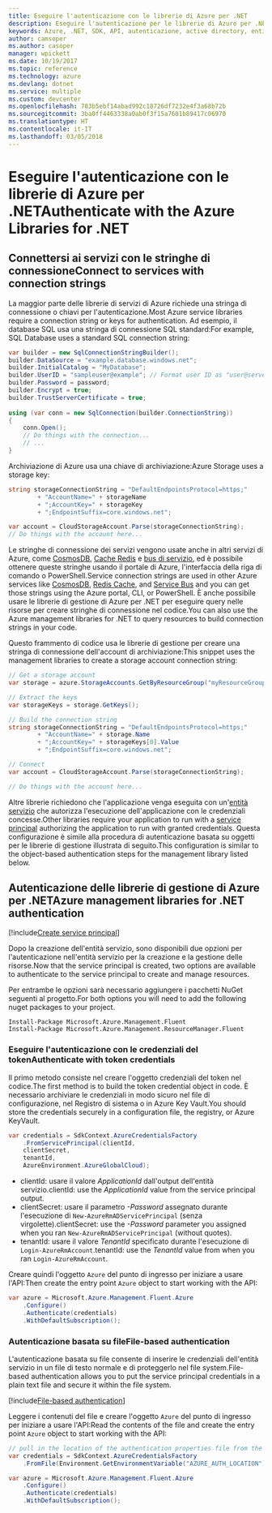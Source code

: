 ```yaml
---
title: Eseguire l'autenticazione con le librerie di Azure per .NET
description: Eseguire l'autenticazione per le librerie di Azure per .NET
keywords: Azure, .NET, SDK, API, autenticazione, active directory, entità servizio
author: camsoper
ms.author: casoper
manager: wpickett
ms.date: 10/19/2017
ms.topic: reference
ms.technology: azure
ms.devlang: dotnet
ms.service: multiple
ms.custom: devcenter
ms.openlocfilehash: 783b5ebf14abad992c18726df7232e4f3a68b72b
ms.sourcegitcommit: 3ba0ff4463338a0ab0f3f15a7601b89417c06970
ms.translationtype: HT
ms.contentlocale: it-IT
ms.lasthandoff: 03/05/2018
---
```

# <a name="authenticate-with-the-azure-libraries-for-net"></a><span data-ttu-id="bfd30-104">Eseguire l'autenticazione con le librerie di Azure per .NET</span><span class="sxs-lookup"><span data-stu-id="bfd30-104">Authenticate with the Azure Libraries for .NET</span></span>

## <a name="connect-to-services-with-connection-strings"></a><span data-ttu-id="bfd30-105">Connettersi ai servizi con le stringhe di connessione</span><span class="sxs-lookup"><span data-stu-id="bfd30-105">Connect to services with connection strings</span></span>

<span data-ttu-id="bfd30-106">La maggior parte delle librerie di servizi di Azure richiede una stringa di connessione o chiavi per l'autenticazione.</span><span class="sxs-lookup"><span data-stu-id="bfd30-106">Most Azure service libraries require a connection string or keys for authentication.</span></span> <span data-ttu-id="bfd30-107">Ad esempio, il database SQL usa una stringa di connessione SQL standard:</span><span class="sxs-lookup"><span data-stu-id="bfd30-107">For example, SQL Database uses a standard SQL connection string:</span></span>

```csharp
var builder = new SqlConnectionStringBuilder();
builder.DataSource = "example.database.windows.net";
builder.InitialCatalog = "MyDatabase";
builder.UserID = "sampleuser@example"; // Format user ID as "user@server"
builder.Password = password;
builder.Encrypt = true;
builder.TrustServerCertificate = true;
                
using (var conn = new SqlConnection(builder.ConnectionString))
{
    conn.Open();
    // Do things with the connection...
    // ...
}
```

<span data-ttu-id="bfd30-108">Archiviazione di Azure usa una chiave di archiviazione:</span><span class="sxs-lookup"><span data-stu-id="bfd30-108">Azure Storage uses a storage key:</span></span>

```csharp
string storageConnectionString = "DefaultEndpointsProtocol=https;"
        + "AccountName=" + storageName
        + ";AccountKey=" + storageKey
        + ";EndpointSuffix=core.windows.net";

var account = CloudStorageAccount.Parse(storageConnectionString);
// Do things with the account here...
```

<span data-ttu-id="bfd30-109">Le stringhe di connessione dei servizi vengono usate anche in altri servizi di Azure, come [CosmosDB](/azure/documentdb/documentdb-dotnet-application#a-nametoc395637769astep-5-wiring-up-azure-cosmos-db), [Cache Redis](/azure/redis-cache/cache-dotnet-how-to-use-azure-redis-cache) e [bus di servizio](/azure/service-bus-messaging/service-bus-dotnet-get-started-with-queues), ed è possibile ottenere queste stringhe usando il portale di Azure, l'interfaccia della riga di comando o PowerShell.</span><span class="sxs-lookup"><span data-stu-id="bfd30-109">Service connection strings are used in other Azure services like [CosmosDB](/azure/documentdb/documentdb-dotnet-application#a-nametoc395637769astep-5-wiring-up-azure-cosmos-db), [Redis Cache](/azure/redis-cache/cache-dotnet-how-to-use-azure-redis-cache), and [Service Bus](/azure/service-bus-messaging/service-bus-dotnet-get-started-with-queues) and you can get those strings using the Azure portal, CLI, or PowerShell.</span></span>  <span data-ttu-id="bfd30-110">È anche possibile usare le librerie di gestione di Azure per .NET per eseguire query nelle risorse per creare stringhe di connessione nel codice.</span><span class="sxs-lookup"><span data-stu-id="bfd30-110">You can also use the Azure management libraries for .NET to query resources to build connection strings in your code.</span></span> 

<span data-ttu-id="bfd30-111">Questo frammento di codice usa le librerie di gestione per creare una stringa di connessione dell'account di archiviazione:</span><span class="sxs-lookup"><span data-stu-id="bfd30-111">This snippet uses the management libraries to create a storage account connection string:</span></span>

```csharp
// Get a storage account
var storage = azure.StorageAccounts.GetByResourceGroup("myResourceGroup", "myStorageAccount");

// Extract the keys
var storageKeys = storage.GetKeys();

// Build the connection string
string storageConnectionString = "DefaultEndpointsProtocol=https;"
        + "AccountName=" + storage.Name
        + ";AccountKey=" + storageKeys[0].Value
        + ";EndpointSuffix=core.windows.net";

// Connect
var account = CloudStorageAccount.Parse(storageConnectionString);

// Do things with the account here...
```

<span data-ttu-id="bfd30-112">Altre librerie richiedono che l'applicazione venga eseguita con un'[entità servizio](https://docs.microsoft.com/azure/active-directory/develop/active-directory-application-objects) che autorizza l'esecuzione dell'applicazione con le credenziali concesse.</span><span class="sxs-lookup"><span data-stu-id="bfd30-112">Other libraries require your application to run with a [service principal](https://docs.microsoft.com/azure/active-directory/develop/active-directory-application-objects) authorizing the application to run with granted credentials.</span></span> <span data-ttu-id="bfd30-113">Questa configurazione è simile alla procedura di autenticazione basata su oggetti per le librerie di gestione illustrata di seguito.</span><span class="sxs-lookup"><span data-stu-id="bfd30-113">This configuration is similar to the object-based authentication steps for the management library listed below.</span></span>

## <a name="mgmt-auth"></a><span data-ttu-id="bfd30-114">Autenticazione delle librerie di gestione di Azure per .NET</span><span class="sxs-lookup"><span data-stu-id="bfd30-114">Azure management libraries for .NET authentication</span></span>

[!include[Create service principal](includes/create-sp.md)]

<span data-ttu-id="bfd30-115">Dopo la creazione dell'entità servizio, sono disponibili due opzioni per l'autenticazione nell'entità servizio per la creazione e la gestione delle risorse.</span><span class="sxs-lookup"><span data-stu-id="bfd30-115">Now that the service principal is created, two options are available to authenticate to the service principal to create and manage resources.</span></span>

<span data-ttu-id="bfd30-116">Per entrambe le opzioni sarà necessario aggiungere i pacchetti NuGet seguenti al progetto.</span><span class="sxs-lookup"><span data-stu-id="bfd30-116">For both options you will need to add the following nuget packages to your project.</span></span>

```
Install-Package Microsoft.Azure.Management.Fluent
Install-Package Microsoft.Azure.Management.ResourceManager.Fluent
```

### <a name="authenticate-with-token-credentials"></a><span data-ttu-id="bfd30-117">Eseguire l'autenticazione con le credenziali del token</span><span class="sxs-lookup"><span data-stu-id="bfd30-117">Authenticate with token credentials</span></span>

<span data-ttu-id="bfd30-118">Il primo metodo consiste nel creare l'oggetto credenziali del token nel codice.</span><span class="sxs-lookup"><span data-stu-id="bfd30-118">The first method is to build the token credential object in code.</span></span>  <span data-ttu-id="bfd30-119">È necessario archiviare le credenziali in modo sicuro nel file di configurazione, nel Registro di sistema o in Azure Key Vault.</span><span class="sxs-lookup"><span data-stu-id="bfd30-119">You should store the credentials securely in a configuration file, the registry, or Azure KeyVault.</span></span>

```csharp
var credentials = SdkContext.AzureCredentialsFactory
    .FromServicePrincipal(clientId,
    clientSecret,
    tenantId, 
    AzureEnvironment.AzureGlobalCloud);
```

- <span data-ttu-id="bfd30-120">clientId: usare il valore *ApplicationId* dall'output dell'entità servizio.</span><span class="sxs-lookup"><span data-stu-id="bfd30-120">clientId: use the *ApplicationId* value from the service principal output.</span></span>
- <span data-ttu-id="bfd30-121">clientSecret: usare il parametro *-Password* assegnato durante l'esecuzione di `New-AzureRmADServicePrincipal` (senza virgolette).</span><span class="sxs-lookup"><span data-stu-id="bfd30-121">clientSecret: use the *-Password* parameter you assigned when you ran `New-AzureRmADServicePrincipal` (without quotes).</span></span>
- <span data-ttu-id="bfd30-122">tenantId: usare il valore *TenantId* specificato durante l'esecuzione di `Login-AzureRmAccount`.</span><span class="sxs-lookup"><span data-stu-id="bfd30-122">tenantId: use the *TenantId* value from when you ran `Login-AzureRmAccount`.</span></span>

<span data-ttu-id="bfd30-123">Creare quindi l'oggetto `Azure` del punto di ingresso per iniziare a usare l'API:</span><span class="sxs-lookup"><span data-stu-id="bfd30-123">Then create the entry point `Azure` object to start working with the API:</span></span>

```csharp
var azure = Microsoft.Azure.Management.Fluent.Azure
    .Configure()
    .Authenticate(credentials)
    .WithDefaultSubscription();
```

### <a name="mgmt-file"></a><span data-ttu-id="bfd30-124">Autenticazione basata su file</span><span class="sxs-lookup"><span data-stu-id="bfd30-124">File-based authentication</span></span>

<span data-ttu-id="bfd30-125">L'autenticazione basata su file consente di inserire le credenziali dell'entità servizio in un file di testo normale e di proteggerlo nel file system.</span><span class="sxs-lookup"><span data-stu-id="bfd30-125">File-based authentication allows you to put the service principal credentials in a plain text file and secure it within the file system.</span></span>

[!include[File-based authentication](includes/file-based-auth.md)]

<span data-ttu-id="bfd30-126">Leggere i contenuti del file e creare l'oggetto `Azure` del punto di ingresso per iniziare a usare l'API:</span><span class="sxs-lookup"><span data-stu-id="bfd30-126">Read the contents of the file and create the entry point `Azure` object to start working with the API:</span></span>

```csharp
// pull in the location of the authentication properties file from the environment 
var credentials = SdkContext.AzureCredentialsFactory
    .FromFile(Environment.GetEnvironmentVariable("AZURE_AUTH_LOCATION"));

var azure = Microsoft.Azure.Management.Fluent.Azure
    .Configure()
    .Authenticate(credentials)
    .WithDefaultSubscription();
```
